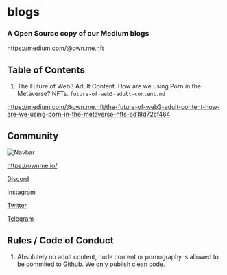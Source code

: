 # blogs

### A Open Source copy of our Medium blogs

https://medium.com/@own.me.nft

## Table of Contents

1. The Future of Web3 Adult Content. How are we using Porn in the Metaverse? NFTs. `future-of-web3-adult-content.md`

https://medium.com/@own.me.nft/the-future-of-web3-adult-content-how-are-we-using-porn-in-the-metaverse-nfts-ad18d72cf464


## Community

![Navbar](https://user-images.githubusercontent.com/27584221/137842947-f80ab90a-cbba-4382-b729-dfb94e0e32f0.png)

https://ownme.io/

[Discord](https://discord.gg/Ww5nckNGpS)

[Instagram](https://www.instagram.com/own_me_nft/)

[Twitter](https://twitter.com/own_me_nft)

[Telegram](https://t.me/own_me_nft)

## Rules / Code of Conduct

1. Absolutely no adult content, nude content or pornography is allowed to be commited to Github. We only publish clean code.
